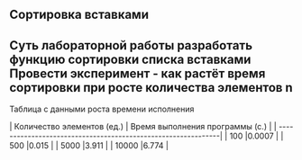    **Сортировка вставками**
------------------------------------------------
Суть лабораторной работы разработать функцию сортировки списка вставками
Провести эксперимент - как растёт время сортировки при росте количества элементов n
------------------------------------------------
Таблица с данными роста времени исполнения

| Количество элементов (ед.) | Время выполнения программы (с.)  |
| --------------------------------------------------------------|
| 100                        |0.0007                            |
| 500                        |0.015                             |
| 5000                       |3.911                             |
| 10000                      |6.774                             |
